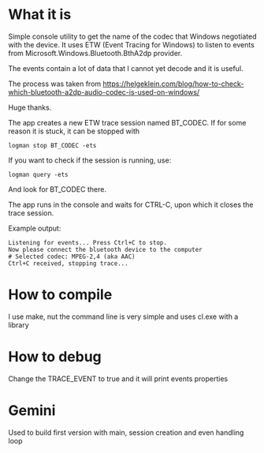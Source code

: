 # What it is

Simple console utility to get the name of the codec that Windows negotiated with the device. It uses ETW (Event Tracing for Windows) to listen to events from Microsoft.Windows.Bluetooth.BthA2dp provider.

The events contain a lot of data that I cannot yet decode and it is useful.

The process was taken from https://helgeklein.com/blog/how-to-check-which-bluetooth-a2dp-audio-codec-is-used-on-windows/

Huge thanks.

The app creates a new ETW trace session named BT_CODEC. If for some reason it is
stuck, it can be stopped with

```
logman stop BT_CODEC -ets
```
If you want to check if the session is running, use:

```
logman query -ets
```

And look for BT_CODEC there.

The app runs in the console and waits for CTRL-C, upon which it closes the
trace session.

Example output:

```
Listening for events... Press Ctrl+C to stop.
Now please connect the bluetooth device to the computer
# Selected codec: MPEG-2,4 (aka AAC)
Ctrl+C received, stopping trace...
```
# How to compile

I use make, nut the command line is very simple and uses cl.exe with a library

# How to debug

Change the TRACE_EVENT to true and it will print events properties

# Gemini

Used to build first version with main, session creation and even handling loop
